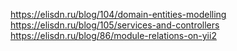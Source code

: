 https://elisdn.ru/blog/104/domain-entities-modelling
https://elisdn.ru/blog/105/services-and-controllers
https://elisdn.ru/blog/86/module-relations-on-yii2
